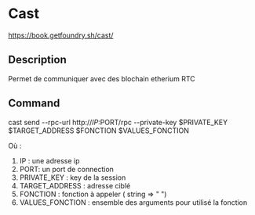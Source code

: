 # Cast 

https://book.getfoundry.sh/cast/

## Description

Permet de communiquer avec des blochain etherium RTC 

## Command 

cast send --rpc-url http://$IP:$PORT/rpc --private-key $PRIVATE_KEY $TARGET_ADDRESS $FONCTION $VALUES_FONCTION

Où : 

1) IP : une adresse ip 
2) PORT: un port de connection
3) PRIVATE_KEY : key de la session 
4) TARGET_ADDRESS : adresse ciblé
5) FONCTION : fonction à appeler ( string => " ")
6) VALUES_FONCTION : ensemble des arguments pour utilisé la fonction